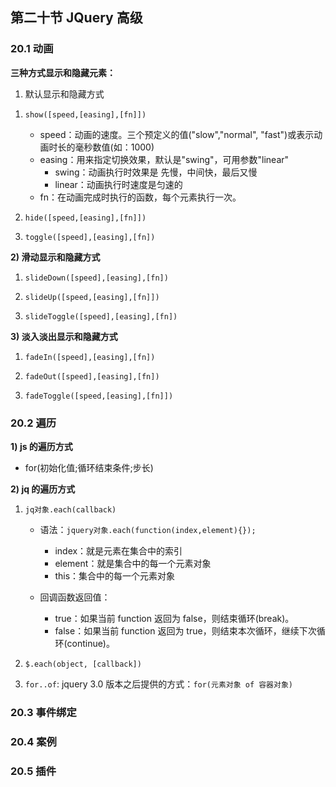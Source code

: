 ## 第二十节 JQuery 高级


### 20.1 动画

**三种方式显示和隐藏元素：**

1) 默认显示和隐藏方式

1. `show([speed,[easing],[fn]])`
   * speed：动画的速度。三个预定义的值("slow","normal", "fast")或表示动画时长的毫秒数值(如：1000)
   * easing：用来指定切换效果，默认是"swing"，可用参数"linear"
      * swing：动画执行时效果是 先慢，中间快，最后又慢
      * linear：动画执行时速度是匀速的
   * fn：在动画完成时执行的函数，每个元素执行一次。
	
2. `hide([speed,[easing],[fn]])`

3. `toggle([speed],[easing],[fn])`
			
**2) 滑动显示和隐藏方式**

1. `slideDown([speed],[easing],[fn])`

2. `slideUp([speed,[easing],[fn]])`

3. `slideToggle([speed],[easing],[fn])`
	
**3) 淡入淡出显示和隐藏方式**

1. `fadeIn([speed],[easing],[fn])`

2. `fadeOut([speed],[easing],[fn])`

3. `fadeToggle([speed,[easing],[fn]])`


### 20.2 遍历

**1) js 的遍历方式**

* for(初始化值;循环结束条件;步长)


**2) jq 的遍历方式**

1. `jq对象.each(callback)`

	* 语法：`jquery对象.each(function(index,element){});`
		* index：就是元素在集合中的索引
		* element：就是集合中的每一个元素对象
		* this：集合中的每一个元素对象
		
	* 回调函数返回值：
		* true：如果当前 function 返回为 false，则结束循环(break)。	
		* false：如果当前 function 返回为 true，则结束本次循环，继续下次循环(continue)。

2. `$.each(object, [callback])`

3. `for..of`: jquery 3.0 版本之后提供的方式：`for(元素对象 of 容器对象)`



### 20.3 事件绑定

### 20.4 案例

### 20.5 插件